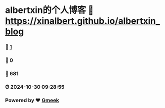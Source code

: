 # albertxin的个人博客 :link: https://xinalbert.github.io/albertxin_blog 
### :page_facing_up: [1](https://xinalbert.github.io/albertxin_blog/tag.html) 
### :speech_balloon: 0 
### :hibiscus: 681 
### :alarm_clock: 2024-10-30 09:28:55 
### Powered by :heart: [Gmeek](https://github.com/Meekdai/Gmeek)

